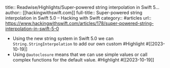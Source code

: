 title:: Readwise/Highlights/Super-powered string interpolation in Swift 5...
author:: [[hackingwithswift.com]]
full-title:: Super-powered string interpolation in Swift 5.0 – Hacking with Swift
category:: #articles
url:: https://www.hackingwithswift.com/articles/178/super-powered-string-interpolation-in-swift-5-0
- Using the new string system in Swift 5.0 we can `String.StringInterpolation` to add our own custom #Highlight #[[2023-10-19]]
- Using `@autoclosure` means that we can use simple values or call complex functions for the default value. #Highlight #[[2023-10-19]]